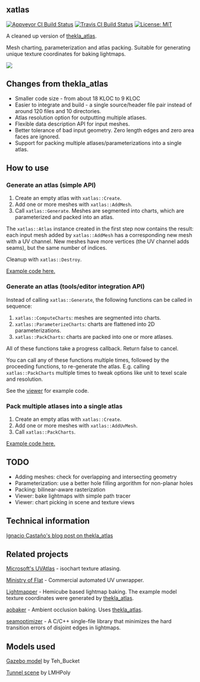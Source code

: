 ## xatlas

[![Appveyor CI Build Status](https://ci.appveyor.com/api/projects/status/github/jpcy/xatlas?branch=master&svg=true)](https://ci.appveyor.com/project/jpcy/xatlas) [![Travis CI Build Status](https://travis-ci.org/jpcy/xatlas.svg?branch=master)](https://travis-ci.org/jpcy/xatlas) [![License: MIT](https://img.shields.io/badge/License-MIT-yellow.svg)](https://opensource.org/licenses/MIT)

A cleaned up version of [thekla_atlas](https://github.com/Thekla/thekla_atlas).

Mesh charting, parameterization and atlas packing. Suitable for generating unique texture coordinates for baking lightmaps.

[![](https://user-images.githubusercontent.com/3744372/43034067-5c09c1da-8d18-11e8-8490-25770f05e8e0.png)](https://user-images.githubusercontent.com/3744372/43034066-53a62dee-8d18-11e8-9767-0b38ed3fa2d3.png)

## Changes from thekla_atlas
* Smaller code size - from about 18 KLOC to 9 KLOC
* Easier to integrate and build - a single source/header file pair instead of around 120 files and 10 directories.
* Atlas resolution option for outputting multiple atlases.
* Flexible data description API for input meshes.
* Better tolerance of bad input geometry. Zero length edges and zero area faces are ignored.
* Support for packing multiple atlases/parameterizations into a single atlas.

## How to use

### Generate an atlas (simple API)

1. Create an empty atlas with `xatlas::Create`.
2. Add one or more meshes with `xatlas::AddMesh`.
3. Call `xatlas::Generate`. Meshes are segmented into charts, which are parameterized and packed into an atlas.

The `xatlas::Atlas` instance created in the first step now contains the result: each input mesh added by `xatlas::AddMesh` has a corresponding new mesh with a UV channel. New meshes have more vertices (the UV channel adds seams), but the same number of indices.

Cleanup with `xatlas::Destroy`.

[Example code here.](https://github.com/jpcy/xatlas/blob/master/extra/example.cpp)

### Generate an atlas (tools/editor integration API)

Instead of calling `xatlas::Generate`, the following functions can be called in sequence:

1. `xatlas::ComputeCharts`: meshes are segmented into charts.
2. `xatlas::ParameterizeCharts`: charts are flattened into 2D parameterizations.
3. `xatlas::PackCharts`: charts are packed into one or more atlases.

All of these functions take a progress callback. Return false to cancel.

You can call any of these functions multiple times, followed by the proceeding functions, to re-generate the atlas. E.g. calling `xatlas::PackCharts` multiple times to tweak options like unit to texel scale and resolution.

See the [viewer](https://github.com/jpcy/xatlas/tree/master/extra) for example code.

### Pack multiple atlases into a single atlas

1. Create an empty atlas with `xatlas::Create`.
2. Add one or more meshes with `xatlas::AddUvMesh`.
3. Call `xatlas::PackCharts`.

[Example code here.](https://github.com/jpcy/xatlas/blob/master/extra/example_uvmesh.cpp)

## TODO

* Adding meshes: check for overlapping and intersecting geometry
* Parameterization: use a better hole filling argorithm for non-planar holes
* Packing: bilinear-aware rasterization
* Viewer: bake lightmaps with simple path tracer
* Viewer: chart picking in scene and texture views

## Technical information

[Ignacio Castaño's blog post on thekla_atlas](http://the-witness.net/news/2010/03/graphics-tech-texture-parameterization/)

## Related projects

[Microsoft's UVAtlas](https://github.com/Microsoft/UVAtlas) - isochart texture atlasing.

[Ministry of Flat](http://www.quelsolaar.com/ministry_of_flat/) - Commercial automated UV unwrapper.

[Lightmapper](https://github.com/ands/lightmapper) - Hemicube based lightmap baking. The example model texture coordinates were generated by [thekla_atlas](https://github.com/Thekla/thekla_atlas).

[aobaker](https://github.com/prideout/aobaker) - Ambient occlusion baking. Uses [thekla_atlas](https://github.com/Thekla/thekla_atlas).

[seamoptimizer](https://github.com/ands/seamoptimizer]) - A C/C++ single-file library that minimizes the hard transition errors of disjoint edges in lightmaps.

## Models used

[Gazebo model](https://opengameart.org/content/gazebo-0) by Teh_Bucket

[Tunnel scene](https://lmhpoly.com/unity-tutorial-volumetric-lighting/) by LMHPoly
